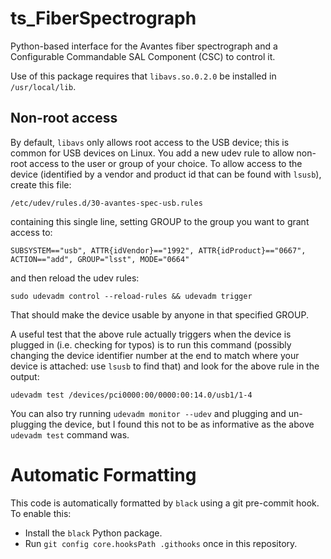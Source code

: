 # ts_FiberSpectrograph

Python-based interface for the Avantes fiber spectrograph and a Configurable Commandable SAL Component (CSC) to control it.

Use of this package requires that `libavs.so.0.2.0` be installed in `/usr/local/lib`.

## Non-root access

By default, `libavs` only allows root access to the USB device; this is common for USB devices on Linux.
You add a new udev rule to allow non-root access to the user or group of your choice.
To allow access to the device (identified by a vendor and product id that can be found with `lsusb`), create this file:

    /etc/udev/rules.d/30-avantes-spec-usb.rules

containing this single line, setting GROUP to the group you want to grant access to:

    SUBSYSTEM=="usb", ATTR{idVendor}=="1992", ATTR{idProduct}=="0667", ACTION=="add", GROUP="lsst", MODE="0664"

and then reload the udev rules:

    sudo udevadm control --reload-rules && udevadm trigger

That should make the device usable by anyone in that specified GROUP.

A useful test that the above rule actually triggers when the device is plugged in (i.e. checking for typos) is to run this command (possibly changing the device identifier number at the end to match where your device is attached: use `lsusb` to find that) and look for the above rule in the output:

    udevadm test /devices/pci0000:00/0000:00:14.0/usb1/1-4

You can also try running `udevadm monitor --udev` and plugging and un-plugging the device, but I found this not to be as informative as the above `udevadm test` command was.


# Automatic Formatting

This code is automatically formatted by ``black`` using a git pre-commit hook.
To enable this:

* Install the `black` Python package.
* Run `git config core.hooksPath .githooks` once in this repository.
